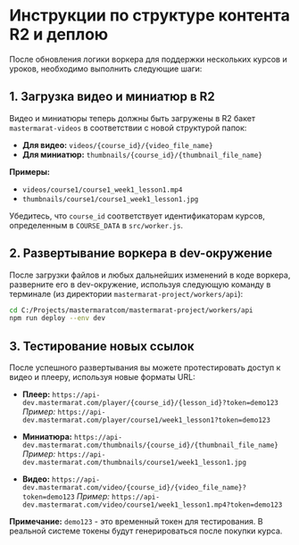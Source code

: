 # Инструкции по структуре контента R2 и деплою

После обновления логики воркера для поддержки нескольких курсов и уроков, необходимо выполнить следующие шаги:

## 1. Загрузка видео и миниатюр в R2

Видео и миниатюры теперь должны быть загружены в R2 бакет `mastermarat-videos` в соответствии с новой структурой папок:

- **Для видео:** `videos/{course_id}/{video_file_name}`
- **Для миниатюр:** `thumbnails/{course_id}/{thumbnail_file_name}`

**Примеры:**
- `videos/course1/course1_week1_lesson1.mp4`
- `thumbnails/course1/course1_week1_lesson1.jpg`

Убедитесь, что `course_id` соответствует идентификаторам курсов, определенным в `COURSE_DATA` в `src/worker.js`.

## 2. Развертывание воркера в dev-окружение

После загрузки файлов и любых дальнейших изменений в коде воркера, разверните его в dev-окружение, используя следующую команду в терминале (из директории `mastermarat-project/workers/api`):

```bash
cd C:/Projects/mastermaratcom/mastermarat-project/workers/api
npm run deploy --env dev
```

## 3. Тестирование новых ссылок

После успешного развертывания вы можете протестировать доступ к видео и плееру, используя новые форматы URL:

- **Плеер:** `https://api-dev.mastermarat.com/player/{course_id}/{lesson_id}?token=demo123`
  *Пример:* `https://api-dev.mastermarat.com/player/course1/week1_lesson1?token=demo123`

- **Миниатюра:** `https://api-dev.mastermarat.com/thumbnails/{course_id}/{thumbnail_file_name}`
  *Пример:* `https://api-dev.mastermarat.com/thumbnails/course1/week1_lesson1.jpg`

- **Видео:** `https://api-dev.mastermarat.com/video/{course_id}/{video_file_name}?token=demo123`
  *Пример:* `https://api-dev.mastermarat.com/video/course1/week1_lesson1.mp4?token=demo123`

**Примечание:** `demo123` - это временный токен для тестирования. В реальной системе токены будут генерироваться после покупки курса.